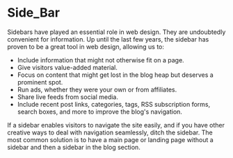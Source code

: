 # Side_Bar
Sidebars have played an essential role in web design. They are undoubtedly convenient for information. Up until the last few years, the sidebar has proven to be a great tool in web design, allowing us to:

<ul>
  <li>Include information that might not otherwise fit on a page.</li>
  <li>Give visitors value-added material.</li>
  <li>Focus on content that might get lost in the blog heap but deserves a prominent spot.</li>
  <li>Run ads, whether they were your own or from affiliates.</li>
  <li>Share live feeds from social media.</li>
  <li>Include recent post links, categories, tags, RSS subscription forms, search boxes, and more to improve the blog's navigation.</li>
</ul>

If a sidebar enables visitors to navigate the site easily, and if you have other creative ways to deal with navigation seamlessly, ditch the sidebar. The most common solution is to have a main page or landing page without a sidebar and then a sidebar in the blog section.
